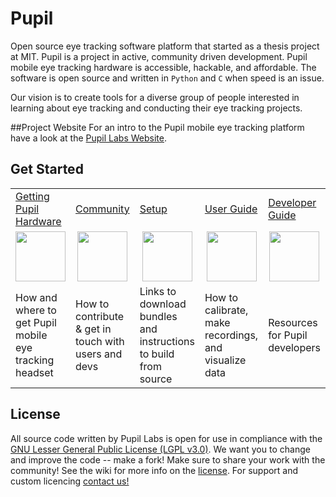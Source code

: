 # Pupil
Open source eye tracking software platform that started as a thesis project at MIT. Pupil is a project in active, community driven development. Pupil mobile eye tracking hardware is accessible, hackable, and affordable. The software is open source and written in `Python` and `C` when speed is an issue.

Our vision is to create tools for a diverse group of people interested in learning about eye tracking and conducting their eye tracking projects.

##Project Website
For an intro to the Pupil mobile eye tracking platform have a look at the [Pupil Labs Website](http://pupil-labs.com "Pupil Labs").

## Get Started
<table>
<tr>
	<td><a href="https://github.com/pupil-labs/pupil/wiki/Getting-Pupil-Hardware">Getting Pupil Hardware</a></td>
	<td><a href="https://github.com/pupil-labs/pupil/wiki/Community">Community</a></td>
	<td><a href="https://github.com/pupil-labs/pupil/wiki/Setup">Setup</a></td>
	<td><a href="https://github.com/pupil-labs/pupil/wiki/User-Guide">User Guide</a></td>
	<td><a href="https://github.com/pupil-labs/pupil/wiki/Developer-Guide">Developer Guide</a></td>
</tr>
<tr>
	<td align="center"><a href="https://github.com/pupil-labs/pupil/wiki/Getting-Pupil-Hardware"><img width="80" src="https://github.com/pupil-labs/pupil/wiki/media/icons/Pupil_Logo_wiki-01.png" /></a></td>
	<td  align="center"><a href="https://github.com/pupil-labs/pupil/wiki/Community"><img width="80" src="https://github.com/pupil-labs/pupil/wiki/media/icons/Pupil_Logo_wiki-02.png" /></a></td>
	<td align="center"><a href="https://github.com/pupil-labs/pupil/wiki/Setup"><img width="80" src="https://github.com/pupil-labs/pupil/wiki/media/icons/Pupil_Logo_wiki-03.png" /></a></td>
	<td align="center"><a href="https://github.com/pupil-labs/pupil/wiki/User-Guide"><img width="80" src="https://github.com/pupil-labs/pupil/wiki/media/icons/Pupil_Logo_wiki-04.png" /></a></td>
	<td align="center"><a href="https://github.com/pupil-labs/pupil/wiki/Developer-Guide"><img width="80" src="https://github.com/pupil-labs/pupil/wiki/media/icons/Pupil_Logo_wiki-05.png" /></a></td>
</tr>
<tr>
	<td>How and where to get Pupil mobile eye tracking headset</td>
	<td>How to contribute & get in touch with users and devs</td>
	<td>Links to download bundles and instructions to build from source</td>
	<td>How to calibrate, make recordings, and visualize data</td>
	<td>Resources for Pupil developers</td>
</tr>
</table>


## License
All source code written by Pupil Labs is open for use in compliance with the [GNU Lesser General Public License (LGPL v3.0)](http://www.gnu.org/licenses/lgpl-3.0.en.html). We want you to change and improve the code -- make a fork! Make sure to share your work with the community! See the wiki for more info on the [license](https://github.com/pupil-labs/pupil/wiki/License "License"). For support and custom licencing [contact us!](https://github.com/pupil-labs/pupil/wiki/Community#email "email us")
